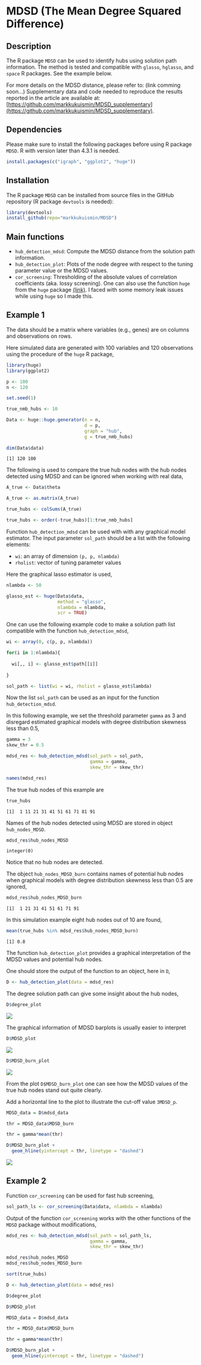 # MDSD (The Mean Degree Squared Difference)

## Description

The R package `MDSD` can be used to identify hubs using solution path information. The method is tested and compatible with `glasso`, `hglasso`, and `space` R packages. See the example below.

For more details on the MDSD distance, please refer to: (link comming soon...) Supplementary data and code needed to reproduce the results reported in the article are available at: [https://github.com/markkukuismin/MDSD_supplementary](https://github.com/markkukuismin/MDSD_supplementary).

## Dependencies

Please make sure to install the following packages before using R package `MDSD`. R with version later than 4.3.1 is needed.
```r
install.packages(c("igraph", "ggplot2", "huge"))
```

## Installation

The R package `MDSD` can be installed from source files in the GitHub repository (R package `devtools` is needed):
```r
library(devtools)
install_github(repo="markkukuismin/MDSD")
```

## Main functions

* `hub_detection_mdsd`: Compute the MDSD distance from the solution path information.
* `hub_detection_plot`: Plots of the node degree with respect to the tuning parameter value or the MDSD values.
* `cor_screening`: Thresholding of the absolute values of correlation coefficients (aka. lossy screening). One can also use the function `huge` from the `huge` package [(link)](https://cran.r-project.org/web/packages/huge/index.html). I faced with some memory leak issues while using `huge` so I made this.

## Example 1

The data should be a matrix where variables (e.g., genes) are on columns and observations on rows.

Here simulated data are generated with 100 variables and 120 observations using the procedure of the `huge` R package,
```r
library(huge)
library(ggplot2)

p <- 100
n <- 120

set.seed(1)

true_nmb_hubs <- 10

Data <- huge::huge.generator(n = n, 
                             d = p, 
                             graph = "hub",
                             g = true_nmb_hubs)
                             
dim(Data$data)
```
```
[1] 120 100
```
The following is used to compare the true hub nodes with the hub nodes detected using MDSD and can be ignored when working with real data,
```r
A_true <- Data$theta

A_true <- as.matrix(A_true)

true_hubs <- colSums(A_true)

true_hubs <- order(-true_hubs)[1:true_nmb_hubs]
```

Function `hub_detection_mdsd` can be used with with any graphical model estimator. The input parameter `sol_path` should be a list with the following elements:

* `wi`: an array of dimension `(p, p, nlambda)`
* `rholist`: vector of tuning parameter values

Here the graphical lasso estimator is used,
```r
nlambda <- 50

glasso_est <- huge(Data$data, 
                   method = "glasso",
                   nlambda = nlambda,
                   scr = TRUE)
```

One can use the following example code to make a solution path list compatible with the function `hub_detection_mdsd`,

```r
wi <- array(0, c(p, p, nlambda))

for(i in 1:nlambda){
  
  wi[,, i] <- glasso_est$path[[i]]
  
}

sol_path <- list(wi = wi, rholist = glasso_est$lambda)
```

Now the list `sol_path` can be used as an input for the function `hub_detection_mdsd`.

In this following example, we set the threshold parameter `gamma` as 3 and disregard estimated graphical models with degree distribution skewness less than 0.5,
```r
gamma = 3
skew_thr = 0.5

mdsd_res <- hub_detection_mdsd(sol_path = sol_path,
                               gamma = gamma,
                               skew_thr = skew_thr)

names(mdsd_res)
```

The true hub nodes of this example are
```r
true_hubs
```

```
[1]  1 11 21 31 41 51 61 71 81 91
```

Names of the hub nodes detected using MDSD are stored in object `hub_nodes_MDSD`. 
```r
mdsd_res$hub_nodes_MDSD
```

```
integer(0)
```

Notice that no hub nodes are detected.

The object `hub_nodes_MDSD_burn` contains names of potential hub nodes when graphical models with degree distribution skewness less than 0.5 are ignored,
```r
mdsd_res$hub_nodes_MDSD_burn
```

```
[1]  1 21 31 41 51 61 71 91
```

In this simulation example eight hub nodes out of 10 are found, 
```r
mean(true_hubs %in% mdsd_res$hub_nodes_MDSD_burn)
```
```
[1] 0.8
```

The function `hub_detection_plot` provides a graphical interpretation of the MDSD values and potential hub nodes.

One should store the output of the function to an object, here in `D`,
```r
D <- hub_detection_plot(data = mdsd_res)
```

The degree solution path can give some insight about the hub nodes,
```r
D$degree_plot
```
![](degree_path.png)

The graphical information of MDSD barplots is usually easier to interpret 
```r
D$MDSD_plot
```
![](MDSD_no_burn.png)

```r
D$MDSD_burn_plot
```
![](MDSD_burn.png)

From the plot `D$MDSD_burn_plot` one can see how the MDSD values of the true hub nodes stand out quite clearly.

Add a horizontal line to the plot to illustrate the cut-off value `3MDSD_p`.
```r
MDSD_data = D$mdsd_data

thr = MDSD_data$MDSD_burn

thr = gamma*mean(thr)

D$MDSD_burn_plot + 
  geom_hline(yintercept = thr, linetype = "dashed")
```
![](MDSD_burn_hl.png)

## Example 2

Function `cor_screening` can be used for fast hub screening,

```r
sol_path_ls <- cor_screening(Data$data, nlambda = nlambda)
```
Output of the function `cor_screening` works with the other functions of the `MDSD` package without modifications,
```r
mdsd_res <- hub_detection_mdsd(sol_path = sol_path_ls,
                               gamma = gamma,
                               skew_thr = skew_thr)

mdsd_res$hub_nodes_MDSD
mdsd_res$hub_nodes_MDSD_burn

sort(true_hubs)

D <- hub_detection_plot(data = mdsd_res)

D$degree_plot

D$MDSD_plot

MDSD_data = D$mdsd_data

thr = MDSD_data$MDSD_burn

thr = gamma*mean(thr)

D$MDSD_burn_plot + 
  geom_hline(yintercept = thr, linetype = "dashed")
```
